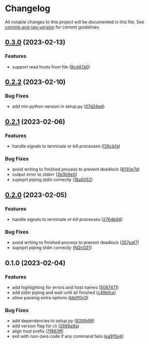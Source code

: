 # Changelog

All notable changes to this project will be documented in this file. See [commit-and-tag-version](https://github.com/absolute-version/commit-and-tag-version) for commit guidelines.

## [0.3.0](https://github.com/DCsunset/concurrent-ssh/compare/v0.2.2...v0.3.0) (2023-02-13)


### Features

* support read hosts from file ([9cd47a0](https://github.com/DCsunset/concurrent-ssh/commit/9cd47a00e1ae1ea1985879f6c367a285e60d967f))

## [0.2.2](https://github.com/DCsunset/concurrent-ssh/compare/v0.2.1...v0.2.2) (2023-02-10)


### Bug Fixes

* add min python version in setup.py ([07d24ed](https://github.com/DCsunset/concurrent-ssh/commit/07d24ed5441e4f660a32320d5bc5680212615b6d))

## [0.2.1](https://github.com/DCsunset/concurrent-ssh/compare/v0.1.0...v0.2.1) (2023-02-06)


### Features

* handle signals to terminate or kill processes ([f26cbfa](https://github.com/DCsunset/concurrent-ssh/commit/f26cbfa2a80a32c8d32347f3ac312eb667b0a5e2))


### Bug Fixes

* avoid writing to finished process to prevent deadlock ([8130e7d](https://github.com/DCsunset/concurrent-ssh/commit/8130e7d2d6281af14a862b0036801e3bb5b12497))
* output error to stderr ([3b3b9e0](https://github.com/DCsunset/concurrent-ssh/commit/3b3b9e0f2796b5e50390ce4a63d66a2c5f91b222))
* supoprt piping stdin correctly ([16a5052](https://github.com/DCsunset/concurrent-ssh/commit/16a5052ed2acb346adb85d8c7f33e34e8067ebd8))

## [0.2.0](https://github.com/DCsunset/concurrent-ssh/compare/v0.1.0...v0.2.0) (2023-02-05)


### Features

* handle signals to terminate or kill processes ([276db94](https://github.com/DCsunset/concurrent-ssh/commit/276db9477a959c88ef13379dbdde7728d1186c02))


### Bug Fixes

* avoid writing to finished process to prevent deadlock ([357eaf7](https://github.com/DCsunset/concurrent-ssh/commit/357eaf7e3eb1118328fc4626e60638054fb63e2e))
* supoprt piping stdin correctly ([fd2c021](https://github.com/DCsunset/concurrent-ssh/commit/fd2c02132e896e94c735fea50b17519371cd0935))

## 0.1.0 (2023-02-04)


### Features

* add highlighting for errors and host names ([5087471](https://github.com/DCsunset/concurrent-ssh/commit/508747174048a238e7489c899b998e7eff5247af))
* add stdin piping and wait until all finished ([c49bfce](https://github.com/DCsunset/concurrent-ssh/commit/c49bfcef1199731d4b8e152d82666d196a4af6b4))
* allow passing extra options ([bb0f0c0](https://github.com/DCsunset/concurrent-ssh/commit/bb0f0c04a813dd43b449b4c83a280c41ebef0209))


### Bug Fixes

* add dependencies to setup.py ([835fb96](https://github.com/DCsunset/concurrent-ssh/commit/835fb96586ec77ff83b1ccab56faf140a4db17f1))
* add version flag for cli ([2889a9a](https://github.com/DCsunset/concurrent-ssh/commit/2889a9a933e3bf218de19dd6d2cd4756b218c97a))
* align host prefix ([7f863ff](https://github.com/DCsunset/concurrent-ssh/commit/7f863ff3d70297f84ef0fe0edb70a212cf5ab6db))
* exit with non-zero code if any command fails ([ea915a4](https://github.com/DCsunset/concurrent-ssh/commit/ea915a4aa96d5fe3993ed6c89139bd54fd660f36))
